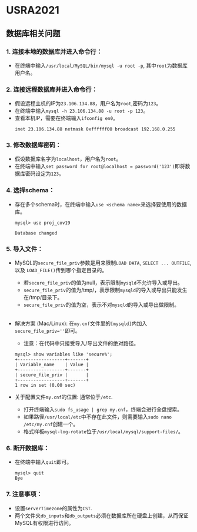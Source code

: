 # USRA2021

## 数据库相关问题

### 1. 连接本地的数据库并进入命令行：
- 在终端中输入`/usr/local/MySQL/bin/mysql -u root -p`, 其中`root`为数据库用户名。

### 2. 连接远程数据库并进入命令行：
- 假设远程主机的IP为`23.106.134.88`，用户名为`root`,密码为`123`。
- 在终端中输入`mysql -h 23.106.134.88 -u root -p 123`。
- 查看本机IP，需要在终端输入`ifconfig en0`。
  ```
  inet 23.106.134.88 netmask 0xffffff00 broadcast 192.168.0.255
  ```

### 3. 修改数据库密码：
- 假设数据库名字为`localhost`，用户名为`root`。
- 在终端中输入`set password for root@localhost = password('123')`即将数据库密码设定为`123`。

### 4. 选择schema：
- 存在多个schema时，在终端中输入`use <schema name>`来选择要使用的数据库。
  ```
  mysql> use proj_cov19
  
  Database changed
  ```

### 5. 导入文件：
- MySQL的`secure_file_priv`参数是用来限制`LOAD DATA`, `SELECT ... OUTFILE`, 以及 `LOAD_FILE()`传到哪个指定目录的。

    - 若`secure_file_priv`的值为null，表示限制`mysqld`不允许导入或导出。
    - `secure_file_priv`的值为/tmp/，表示限制`mysqld`的导入或导出只能发生在/tmp/目录下。
    - `secure_file_priv`的值为空，表示不对`mysqld`的导入或导出做限制。<br><br>

- 解决方案 (Mac/Linux): 在`my.cnf`文件里的`[mysqld]`内加入`secure_file_priv=''`即可。
    - 注意：在代码中只接受导入/导出文件的绝对路径。
  ```
  mysql> show variables like 'secure%';
  +------------------+-------+
  | Variable_name    | Value |
  +------------------+-------+
  | secure_file_priv |       |
  +------------------+-------+
  1 row in set (0.00 sec)
  ```

- 关于配置文件`my.cnf`的位置: 通常位于`/etc`.

    - 打开终端输入`sudo fs_usage | grep my.cnf`，终端会进行全盘搜索。
    - 如果路径`/usr/local/etc`中不存在此文件，则需要输入`sudo nano /etc/my.cnf`创建一个。
    - 格式样板`mysql-log-rotate`位于`/usr/local/mysql/support-files/`。

### 6. 断开数据库：
- 在终端中输入`quit`即可。
  ```
  mysql> quit
  Bye
  ```
### 7. 注意事项：
- 设置`serverTimezone`的属性为`CST`.
- 两个文件夹`db_inputs`和`db_outputs`必须在数据库所在硬盘上创建，从而保证MySQL有权限进行访问。

